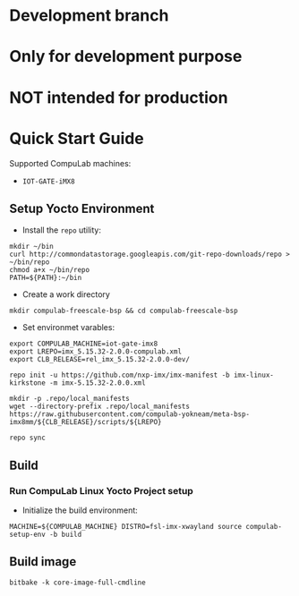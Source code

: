 # Development branch
# Only for development purpose
# NOT intended for production

# Quick Start Guide

Supported CompuLab machines:
* `IOT-GATE-iMX8`

## Setup Yocto Environment

* Install the `repo` utility:
```
mkdir ~/bin
curl http://commondatastorage.googleapis.com/git-repo-downloads/repo > ~/bin/repo
chmod a+x ~/bin/repo
PATH=${PATH}:~/bin
```

* Create a work directory
```
mkdir compulab-freescale-bsp && cd compulab-freescale-bsp
```
* Set environmet varables:
```
export COMPULAB_MACHINE=iot-gate-imx8
export LREPO=imx_5.15.32-2.0.0-compulab.xml
export CLB_RELEASE=rel_imx_5.15.32-2.0.0-dev/

repo init -u https://github.com/nxp-imx/imx-manifest -b imx-linux-kirkstone -m imx-5.15.32-2.0.0.xml

mkdir -p .repo/local_manifests
wget --directory-prefix .repo/local_manifests https://raw.githubusercontent.com/compulab-yokneam/meta-bsp-imx8mm/${CLB_RELEASE}/scripts/${LREPO}

repo sync
```
## Build
### Run CompuLab Linux Yocto Project setup
* Initialize the build environment:
```
MACHINE=${COMPULAB_MACHINE} DISTRO=fsl-imx-xwayland source compulab-setup-env -b build
```

## Build image
```
bitbake -k core-image-full-cmdline
```
